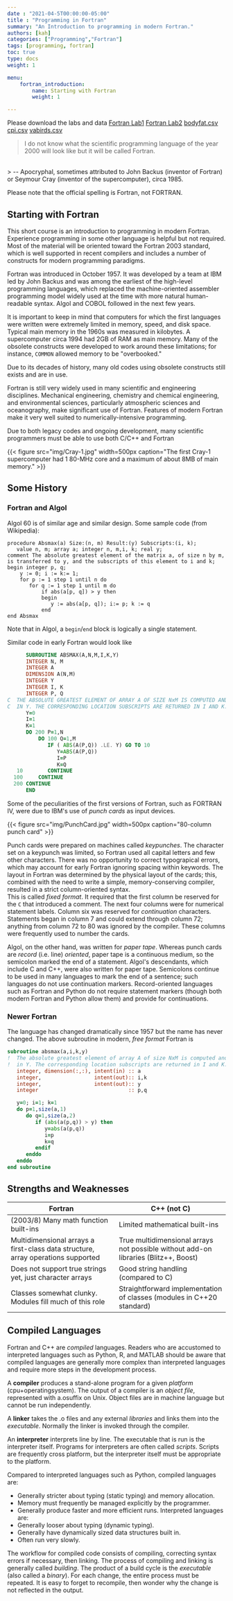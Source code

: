 ```yaml
---
date : "2021-04-5T00:00:00-05:00"
title : "Programming in Fortran"
summary: "An Introduction to programming in modern Fortran."
authors: [kah]
categories: ["Programming","Fortran"]
tags: [programming, fortran]
toc: true
type: docs
weight: 1

menu:
    fortran_introduction:
        name: Starting with Fortran
        weight: 1

---
```

Please download the labs and data
[Fortran Lab1](/files/Fortran_Lab1.pdf)
[Fortran Lab2](/files/Fortran_Lab2.pdf)
[bodyfat.csv](/data/bodyfat.csv)
[cpi.csv](/data/cpi.csv)
[vabirds.csv](/data/vabirds.csv)


> I do not know what the scientific programming language of the year 2000 will look like but it will be called Fortran.
<br>
> -- Apocryphal, sometimes attributed to John Backus (inventor of Fortran) or Seymour Cray (inventor of the supercomputer), circa 1985.

Please note that the official spelling is Fortran, not FORTRAN.

## Starting with Fortran

This short course is an introduction to programming in modern Fortran.  Experience programming in some other language is helpful but not required.  Most of the material will be oriented toward the Fortran 2003 standard, which is well supported in recent compilers and includes a number of constructs for modern programming paradigms.

Fortran was introduced in October 1957.  It was developed by a team at IBM led by John Backus and was among the earliest of the high-level programming languages, which replaced the machine-oriented assembler programming model widely used at the time with more natural human-readable syntax.  Algol and COBOL followed in the next few years.

It is important to keep in mind that computers for which the first languages were written were extremely limited in memory, speed, and disk space.
Typical main memory in the 1960s was measured in kilobytes.
A supercomputer circa 1994 had 2GB of RAM as main memory.
Many of the obsolete constructs were developed to work around these limitations; for instance, `COMMON` allowed memory to be "overbooked."  

Due to its decades of history, many old codes using obsolete constructs still exists and are in use.

Fortran is still very widely used in many scientific and engineering disciplines. Mechanical engineering, chemistry and chemical engineering, and environmental sciences, particularly atmospheric sciences and oceanography, make significant use of Fortran.
Features of modern Fortran make it very well suited to numerically-intensive programming.

Due to both legacy codes and ongoing development, many scientific programmers must be able to use both C/C++ and Fortran

{{< figure src="img/Cray-1.jpg" width=500px caption="The first Cray-1 supercomputer had 1 80-MHz core and a maximum of about 8MB of main memory." >}}

## Some History

### Fortran and Algol

Algol 60 is of similar age and similar design.
Some sample code (from Wikipedia):
```plaintext
procedure Absmax(a) Size:(n, m) Result:(y) Subscripts:(i, k);
   value n, m; array a; integer n, m,i, k; real y;
comment The absolute greatest element of the matrix a, of size n by m, is transferred to y, and the subscripts of this element to i and k;
begin integer p, q;
    y := 0; i := k:= 1;
    for p := 1 step 1 until n do
       for q := 1 step 1 until m do
           if abs(a[p, q]) > y then  
           begin
              y := abs(a[p, q]); i:= p; k := q
           end
end Absmax
```
Note that in Algol, a `begin`/`end` block is logically a single statement.

Similar code in early Fortran would look like
```fortran
      SUBROUTINE ABSMAX(A,N,M,I,K,Y)
      INTEGER N, M
      INTEGER A
      DIMENSION A(N,M)
      INTEGER Y
      INTEGER I, K
      INTEGER P, Q
C  THE ABSOLUTE GREATEST ELEMENT OF ARRAY A OF SIZE NxM IS COMPUTED AND RETURNED
C  IN Y. THE CORRESPONDING LOCATION SUBSCRIPTS ARE RETURNED IN I AND K.
      Y=0
      I=1
      K=1
      DO 200 P=1,N
          DO 100 Q=1,M
             IF ( ABS(A(P,Q)) .LE. Y) GO TO 10
                Y=ABS(A(P,Q))
                I=P
                K=Q
   10        CONTINUE  
  100     CONTINUE
  200 CONTINUE
      END
```
Some of the peculiarities of the first versions of Fortran, such as FORTRAN IV, were due to IBM's use of _punch cards_ as input devices.

{{< figure src="img/PunchCard.jpg" width=500px caption="80-column punch card" >}}

Punch cards were prepared on machines called _keypunches_. The character set on a keypunch was limited, so Fortran used all capital letters and few other characters.  There was no opportunity to correct typograpical errors, which may account for early Fortran ignoring spacing within keywords. The layout in Fortran was determined by the physical layout of the cards; this, combined with the need to write a simple, memory-conserving compiler, resulted in a strict column-oriented syntax.  
This is called _fixed format_.  It required that the first column be reserved for the `C` that introduced a comment.  The next four columns were for numerical statement labels.  Column six was reserved for _continuation_ characters.  Statements began in column 7 and could extend through column 72; anything from column 72 to 80 was ignored by the compiler.  These columns were frequently used to number the cards.

Algol, on the other hand, was written for _paper tape_.  Whereas punch cards are _record_ (i.e. line) _oriented_, paper tape is a continuous medium, so the semicolon marked the end of a statement.  Algol's descendants, which include C and C++, were also written for paper tape.  Semicolons continue to be used in many languages to mark the end of a sentence; such languages do not use continuation markers.  Record-oriented languages such as Fortran and Python do not require statement markers (though both modern Fortran and Python allow them) and provide for continuations.

### Newer Fortran

The language has changed dramatically since 1957 but the name has never changed.
The above subroutine in modern, _free format_ Fortran is
```fortran
subroutine absmax(a,i,k,y)
!  The absolute greatest element of array A of size NxM is computed and returned
!  in Y. The corresponding location subscripts are returned in I and K.
   integer, dimension(:,:), intent(in) :: a
   integer,                 intent(out):: i,k
   integer,                 intent(out):: y
   integer                             :: p,q

   y=0; i=1; k=1
   do p=1,size(a,1)
      do q=1,size(a,2)
         if (abs(a(p,q)) > y) then
            y=abs(a(p,q))
            i=p
            k=q
         endif
      enddo
   enddo
end subroutine
```

## Strengths and Weaknesses

|Fortran        |  C++ (not C)   |
|---------------|----------------|
|(2003/8) Many math function built-ins |Limited mathematical built-ins |
|Multidimensional arrays a first-class data structure, array operations supported| True multidimensional arrays not possible without add-on libraries (Blitz++, Boost)|
|Does not support true strings yet, just character arrays| Good string handling (compared to C) |
|Classes somewhat clunky.  Modules fill much of this role| Straightforward implementation of classes (modules in C++20 standard) |

## Compiled Languages

Fortran and C++ are _compiled_ languages.  Readers who are accustomed to 
interpreted languages such as Python, R, and MATLAB should be aware that
compiled languages are generally more complex than interpreted languages and 
require more steps in the development process. 

A __compiler__ produces a stand-alone program for a given _platform_ (cpu+operatingsystem).  The output of a compiler is an _object file_, represented with a.osuffix on Unix.  Object files are in machine language but cannot be run independently.

A __linker__ takes the .o files and any external _libraries_ and links them into the _executable_.  Normally the linker is invoked through the compiler.

An __interpreter__ interprets line by line.  The executable that is run is the interpreter itself.  Programs for interpreters are often called _scripts_.  Scripts are frequently cross platform, but the interpreter itself must be appropriate to the platform.

Compared to interpreted languages such as Python, compiled languages are:
  * Generally stricter about typing (static typing) and memory allocation.
  * Memory must frequently be managed explicitly by the programmer.
  * Generally produce faster and more efficient runs.
Interpreted languages are:
  * Generally looser about typing (dynamic typing).
  * Generally have dynamically sized data structures built in.
  * Often run very slowly.

The workflow for compiled code consists of compiling, correcting syntax errors if necessary, then linking.  The process of compiling and linking is generally called _building_.  The product of a build cycle is the _executable_ (also called a _binary_).  For each change, the entire process must be repeated.  It is easy to forget to recompile, then wonder why the change is not reflected in the output.
